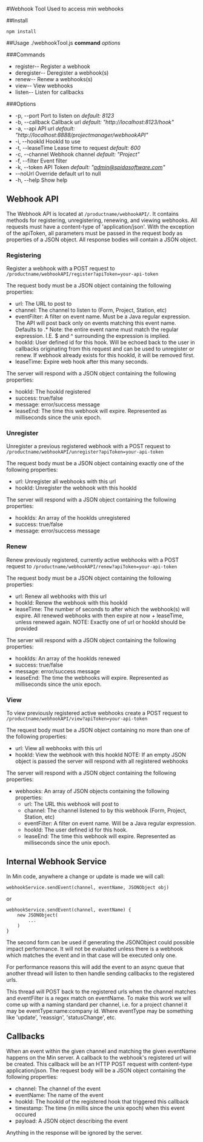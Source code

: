 #Webhook Tool
Used to access min webhooks

##Install
```
npm install
```

##Usage
./webhookTool.js **command** *options*

###Commands
* register-- Register a webhook     
* deregister-- Deregister a webhook(s)
* renew-- Renew a webhooks(s)    
* view-- View webhooks          
* listen-- Listen for callbacks   

###Options
* -p, --port       Port to listen on             *default: 8123*
* -b, --callback   Callback url                  *default: "http://localhost:8123/hook"*
* -a, --api        API url                       *default: "http://localhost:8888/projectmanager/webhookAPI"*
* -i, --hookId     HookId to use               
* -t, --leaseTime  Lease time to request         *default: 600*
* -c, --channel    Webhook channel               *default: "Project"*
* -f, --filter     Event filter                
* -k, --token      API Token                     *default: "admin@spidasoftware.com"*
* --noUrl          Override default url to null
* -h, --help       Show help                   

## Webhook API
The Webhook API is located at `/productname/webhookAPI/`.  It contains methods for registering, unregistering, renewing, and viewing webhooks.  All requests must have a content-type of 'application/json'.  With the exception of the apiToken, all parameters must be passed in the request body as properties of a JSON object.  All response bodies will contain a JSON object.

### Registering
Register a webhook with a POST request to `/productname/webhookAPI/register?apiToken=your-api-token`

The request body must be a JSON object containing the following properties:
* url: The URL to post to
* channel: The channel to listen to (Form, Project, Station, etc)
* eventFilter: A filter on event name.  Must be a Java regular expression.  The API will post back only on events matching this event name.  Defaults to .\*  Note: the entire event name must match the regular expression.  I.E. $ and ^ surrounding the expression is implied.
* hookId: User defined id for this hook.  Will be echoed back to the user in callbacks originating from this request and can be used to unregister or renew.  If webhook already exists for this hookId, it will be removed first.
* leaseTime: Expire web hook after this many seconds.

The server will respond with a JSON object containing the following properties:
* hookId: The hookId registered
* success: true/false
* message: error/success message
* leaseEnd: The time this webhook will expire.  Represented as milliseconds since the unix epoch.

### Unregister
Unregister a previous registered webhook with a POST request to `/productname/webhookAPI/unregister?apiToken=your-api-token`

The request body must be a JSON object containing exactly one of the following properties:
* url: Unregister all webhooks with this url
* hookId: Unregister the webhook with this hookId

The server will respond with a JSON object containing the following properties:
* hookIds: An array of the hookIds unregistered
* success: true/false
* message: error/success message

### Renew
Renew previously registered, currently active webhooks with a POST request to `/productname/webhookAPI/renew?apiToken=your-api-token`

The request body must be a JSON object containing the following properties:
* url: Renew all webhooks with this url
* hookId: Renew the webhook with this hookId
* leaseTime: The number of seconds to after which the webhook(s) will expire.  All renewed webhooks with then expire at now + leaseTime, unless renewed again.
NOTE: Exactly one of url or hookId should be provided

The server will respond with a JSON object containing the following properties:
* hookIds: An array of the hookIds renewed
* success: true/false
* message: error/success message
* leaseEnd: The time the webhooks will expire.  Represented as milliseconds since the unix epoch.

### View
To view previously registered active webhooks create a POST request to
`/productname/webhookAPI/view?apiToken=your-api-token`

The request body must be a JSON object containing no more than one of the following properties:
* url: View all webhooks with this url
* hookId: View the webhook with this hookId
NOTE: If an empty JSON object is passed the server will respond with all registered webhooks

The server will respond with a JSON object containing the following properties:
* webhooks: An array of JSON objects containing the following properties:
	* url: The URL this webhook will post to
	* channel: The channel listened to by this webhook (Form, Project, Station, etc)
	* eventFilter: A filter on event name.  Will be a Java regular expression.
	* hookId: The user defined id for this hook.  
	* leaseEnd: The time this webhook will expire.  Represented as milliseconds since the unix epoch.

## Internal Webhook Service
In Min code, anywhere a change or update is made we will call:
```
webhookService.sendEvent(channel, eventName, JSONObject obj)
```
or
```
webhookService.sendEvent(channel, eventName) {
	new JSONObject(
		...
	)
}
```
The second form can be used if generating the JSONObject could possible impact performance.  It will not be evaluated unless there is a webhook which matches the event and in that case will be executed only one.

For performance reasons this will add the event to an async queue that another thread will listen to then handle sending callbacks to the registered urls.

This thread will POST back to the registered urls when the channel matches and eventFilter is a regex match on eventName.  To make this work we will come up with a naming standard per channel, i.e. for a project channel it may be eventType:name:company id. Where eventType may be something like 'update', 'reassign', 'statusChange', etc.

## Callbacks
When an event within the given channel and matching the given eventName happens on the Min server.  A callback to the webhook's registered url will be created.  This callback will be an HTTP POST request with content-type application/json.  The request body will be a JSON object containing the following properties:
* channel: The channel of the event
* eventName: The name of the event
* hookId: The hookId of the registered hook that triggered this callback
* timestamp: The time (in millis since the unix epoch) when this event occured
* payload: A JSON object describing the event

Anything in the response will be ignored by the server.
